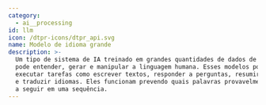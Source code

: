 ```yaml
---
category:
  - ai__processing
id: llm
icon: /dtpr-icons/dtpr_api.svg
name: Modelo de idioma grande
description: >-
  Um tipo de sistema de IA treinado em grandes quantidades de dados de texto que
  pode entender, gerar e manipular a linguagem humana. Esses modelos podem
  executar tarefas como escrever textos, responder a perguntas, resumir conteúdo
  e traduzir idiomas. Eles funcionam prevendo quais palavras provavelmente virão
  a seguir em uma sequência.
---
```



